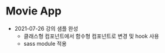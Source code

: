 # Movie App 

- 2021-07-26 강의 샘플 완성
    - 클래스형 컴포넌트에서 함수형 컴포넌트로 변경 및 hook 사용
    - sass module 적용
    
